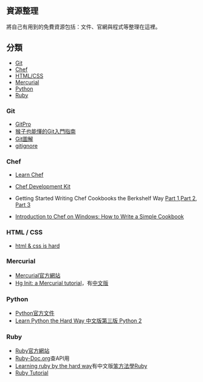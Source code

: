

## 資源整理
將自己有用到的免費資源包括：文件、官網與程式等整理在這裡。

## 分類

* [Git](#Git)
* [Chef](#Chef)
* [HTML/CSS](#HTML/CSS)
* [Mercurial](#Merurial)
* [Python](#Python)
* [Ruby](#Ruby)

### Git

* [GitPro](https://git-scm.com/book/zh-tw)
* [猴子也能懂的Git入門指南](https://backlogtool.com/git-guide/tw/)
* [Git圖解](http://marklodato.github.io/visual-git-guide/index-zh-tw.html)
* [gitignore](https://github.com/github/gitignore)

### Chef
* [Learn Chef](https://learn.chef.io/)
* [Chef Development Kit](https://downloads.chef.io/)
* Getting Started Writing Chef Cookbooks the Berkshelf Way [Part 1](http://misheska.com/blog/2013/06/16/getting-started-writing-chef-cookbooks-the-berkshelf-way/),[Part 2](http://misheska.com/blog/2013/06/23/getting-started-writing-chef-cookbooks-the-berkshelf-way-part2/), [Part 3](http://misheska.com/blog/2013/08/06/getting-started-writing-chef-cookbooks-the-berkshelf-way-part3/)

* [Introduction to Chef on Windows: How to Write a Simple Cookbook](https://sweetcode.io/introduction-chef-windows-how-write-simple-cookbook/)

### HTML / CSS
* [html & css is hard](https://internetingishard.com/html-and-css/)
### Mercurial
* [Mercurial官方網站](https://www.mercurial-scm.org/)
* [Hg Init: a Mercurial tutorial](http://hginit.com/)，有[中文版](http://zh-hginit.readthedocs.io/en/latest/)
### Python
* [Python官方文件](https://docs.python.org/3/)
* [Learn Python the Hard Way 中文版第三版 Python 2](https://www.gitbook.com/book/flyouting/learn-python-the-hard-way-cn/details)

### Ruby
* [Ruby官方網站](https://www.ruby-lang.org/)
* [Ruby-Doc.org](ruby-doc.org)查API用
* [Learning ruby by the hard way](https://learnrubythehardway.org/)有中文版[笨方法學Ruby](http://lrthw.github.io/)
* [Ruby Tutorial](http://rubylearning.com/)
